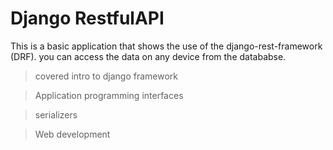 # Django RestfulAPI 

This is a basic application that shows the use of the django-rest-framework (DRF). you can access the data on any device from the datababse.

> covered intro to django framework

> Application programming interfaces 

> serializers

> Web development
